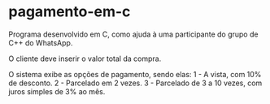 # pagamento-em-c
Programa desenvolvido em C, como ajuda à uma participante do grupo de C++ do WhatsApp.

O cliente deve inserir o valor total da compra.

O sistema exibe as opções de pagamento, sendo elas:
1 - A vista, com 10% de desconto.
2 - Parcelado em 2 vezes.
3 - Parcelado de 3 a 10 vezes, com juros simples de 3% ao mês.
